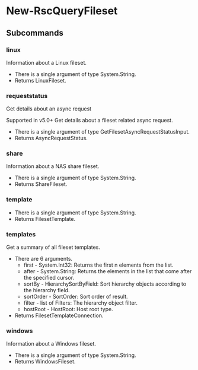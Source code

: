 # New-RscQueryFileset
## Subcommands
### linux
Information about a Linux fileset.

- There is a single argument of type System.String.
- Returns LinuxFileset.
### requeststatus
Get details about an async request

Supported in v5.0+
Get details about a fileset related async request.

- There is a single argument of type GetFilesetAsyncRequestStatusInput.
- Returns AsyncRequestStatus.
### share
Information about a NAS share fileset.

- There is a single argument of type System.String.
- Returns ShareFileset.
### template
- There is a single argument of type System.String.
- Returns FilesetTemplate.
### templates
Get a summary of all fileset templates.

- There are 6 arguments.
    - first - System.Int32: Returns the first n elements from the list.
    - after - System.String: Returns the elements in the list that come after the specified cursor.
    - sortBy - HierarchySortByField: Sort hierarchy objects according to the hierarchy field.
    - sortOrder - SortOrder: Sort order of result.
    - filter - list of Filters: The hierarchy object filter.
    - hostRoot - HostRoot: Host root type.
- Returns FilesetTemplateConnection.
### windows
Information about a Windows fileset.

- There is a single argument of type System.String.
- Returns WindowsFileset.
